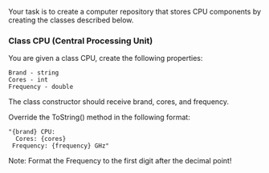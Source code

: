 Your task is to create a computer repository that stores CPU components by creating the classes described below.

### Class CPU (Central Processing Unit)

You are given a class CPU,  create the following properties:

	Brand - string
	Cores - int
	Frequency - double

The class constructor should receive brand, cores, and frequency.

Override the ToString() method in the following format:

    "{brand} CPU:
      Cores: {cores}
     Frequency: {frequency} GHz"

Note: Format the Frequency to the first digit after the decimal point!

